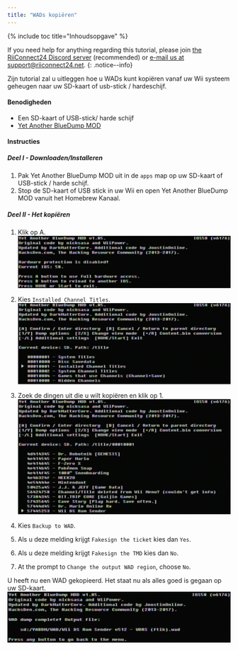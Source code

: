 ```yaml
---
title: "WADs kopiëren"
---
```


{% include toc title="Inhoudsopgave" %}

If you need help for anything regarding this tutorial, please join [the RiiConnect24 Discord server](https://discord.gg/rc24) (recommended) or [e-mail us at support@riiconnect24.net](mailto:support@riiconnect24.net).
{: .notice--info}

Zijn tutorial zal u uitleggen hoe u WADs kunt kopiëren vanaf uw Wii systeem geheugen naar uw SD-kaart of usb-stick / hardeschijf.

#### Benodigheden
* Een SD-kaart of USB-stick/ harde schijf
* [Yet Another BlueDump MOD](/assets/files/YABDM.zip)

#### Instructies
##### Deel I - Downloaden/Installeren

1. Pak Yet Another BlueDump MOD uit in de `apps` map op uw SD-kaart of USB-stick / harde schijf.
2. Stop de SD-kaart of USB stick in uw Wii en open Yet Another BlueDump MOD vanuit het Homebrew Kanaal.

##### Deel II - Het kopiëren
1. Klik op A. ![Druk op A](/images/DumpWADS/2.png)

2. Kies `Installed Channel Titles`. ![Installed Channel Titles](/images/DumpWADS/3.png)

3. Zoek de dingen uit die u wilt kopiëren en klik op 1. ![Find channel](/images/DumpWADS/4.png)

4. Kies `Backup to WAD`.
5. Als u deze melding krijgt `Fakesign the ticket` kies dan `Yes`.
6. Als u deze melding krijgt `Fakesign the TMD` kies dan `No`.
7. At the prompt to `Change the output WAD region`, choose `No`.

U heeft nu een WAD gekopieerd. Het staat nu als alles goed is gegaan op uw SD-kaart. ![Done](/images/DumpWADS/5.png)
